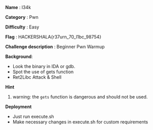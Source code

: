 
**Name** : l34k

**Category** : Pwn

**Difficulty** : Easy

**Flag** : HACKERSHALA{r37urn_70_l1bc_98754}

**Challenge description** : 
Beginner Pwn Warmup

**Background**: 

+ Look the binary in IDA or gdb.
+ Spot the use of gets function
+ Ret2Libc Attack & Shell

**Hint**
1. warning: the `gets` function is dangerous and should not be used.

**Deployment**
+ Just run execute.sh
+ Make necessary changes in execute.sh for custom requirements